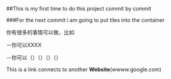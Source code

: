 ##This is my first time to do this project commit by commit

###For the next commit i am going to put tiles into the container


你有很多的事情可以做，比如

－你可以XXXX

－你可以（）（）（）（）

This is a link connects to another **Website**<link>(wwww.google.com)
